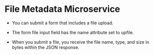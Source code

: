 # File Metadata Microservice

- You can submit a form that includes a file upload.

- The form file input field has the name attribute set to upfile.

- When you submit a file, you receive the file name, type, and size in bytes within the JSON response.